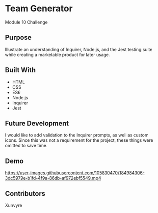 # Team Generator
Module 10 Challenge

## Purpose
Illustrate an understanding of Inquirer, Node.js, and the Jest testing suite while creating a marketable product for later usage.

## Built With
* HTML
* CSS
* ES6
* Node.js
* Inquirer
* Jest

## Future Development
I would like to add validation to the Inquirer prompts, as well as custom icons. Since this was not a requirement for the project, these things were omitted to save time.

## Demo

https://user-images.githubusercontent.com/105830470/184984306-3dc5979e-b1fd-4f9a-86db-af972ebf5549.mp4

## Contributors
Xunvyre
